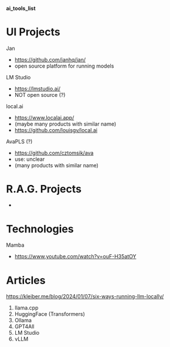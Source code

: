 #### ai_tools_list



# UI Projects


Jan
- https://github.com/janhq/jan/
- open source platform for running models

LM Studio 
- https://lmstudio.ai/
- NOT open source (?)

local.ai
- https://www.localai.app/
- (maybe many products with similar name)
- https://github.com/louisgv/local.ai

AvaPLS (?)
- https://github.com/cztomsik/ava
- use: unclear
- (many products with similar name)



# R.A.G. Projects
-


# Technologies

Mamba
- https://www.youtube.com/watch?v=ouF-H35atOY

# Articles

https://kleiber.me/blog/2024/01/07/six-ways-running-llm-locally/
1. llama.cpp
2. HuggingFace (Transformers)
3. Ollama
4. GPT4All
5. LM Studio
6. vLLM
